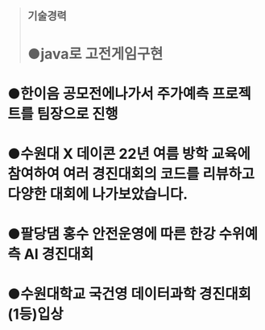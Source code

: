 >## 기술경력  
># ●java로 고전게임구현  
# ●한이음 공모전에나가서 주가예측 프로젝트를 팀장으로 진행  
# ●수원대 X 데이콘 22년 여름 방학 교육에 참여하여 여러 경진대회의 코드를 리뷰하고 다양한 대회에 나가보았습니다.  
# ●팔당댐 홍수 안전운영에 따른 한강 수위예측 AI 경진대회  
# ●수원대학교 국건영 데이터과학 경진대회(1등)입상  

